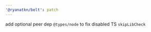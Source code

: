 ```yaml
---
'@ryanatkn/belt': patch
---
```


add optional peer dep `@types/node` to fix disabled TS `skipLibCheck`

